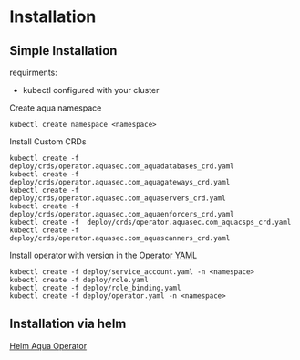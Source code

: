 # Installation

## Simple Installation

requirments:
* kubectl configured with your cluster

Create aqua namespace

```shell
kubectl create namespace <namespace>
```

Install Custom CRDs

```shell
kubectl create -f  deploy/crds/operator.aquasec.com_aquadatabases_crd.yaml 
kubectl create -f  deploy/crds/operator.aquasec.com_aquagateways_crd.yaml 
kubectl create -f  deploy/crds/operator.aquasec.com_aquaservers_crd.yaml 
kubectl create -f  deploy/crds/operator.aquasec.com_aquaenforcers_crd.yaml
kubectl create -f  deploy/crds/operator.aquasec.com_aquacsps_crd.yaml
kubectl create -f  deploy/crds/operator.aquasec.com_aquascanners_crd.yaml
```

Install operator with version in the [Operator YAML](deploy/operator.yaml)

```shell
kubectl create -f deploy/service_account.yaml -n <namespace>
kubectl create -f deploy/role.yaml
kubectl create -f deploy/role_binding.yaml
kubectl create -f deploy/operator.yaml -n <namespace>
```

## Installation via helm

[Helm Aqua Operator](https://github.com/aquasecurity/aqua-operator-helm)